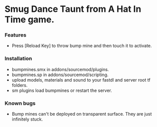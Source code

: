 # Smug Dance Taunt from A Hat In Time game.

### Features
- Press \[Reload Key\] to throw bump mine and then touch it to activate.

### Installation
- bumpmines.smx in addons/sourcemod/plugins.
- bumpmines.sp in addons/sourcemod/scripting.
- upload models, materials and sound to your fastdl and server root tf folders.
- sm plugins load bumpmines or restart the server.

### Known bugs
- Bump mines can't be deployed on transparent surface. They are just infinitely stuck.